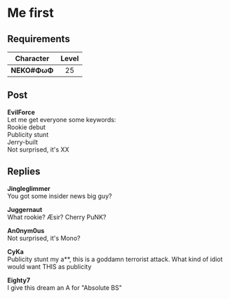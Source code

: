 # Me first
## Requirements
| Character  |Level|
|------------|:---:|
|**NEKO#ΦωΦ**| 25  |

## Post
**EvilForce**<br>
Let me get everyone some keywords:<br>
Rookie debut<br>
Publicity stunt<br>
Jerry-built<br>
Not surprised, it's XX
## Replies
**Jingleglimmer**<br>
You got some insider news big guy?

**Juggernaut**<br>
What rookie? Æsir? Cherry PuNK?

**An0nym0us**<br>
Not surprised, it's Mono?

**CyKa**<br>
Publicity stunt my a\*\*, this is a goddamn terrorist attack. What kind of idiot would want THIS as publicity

**Eighty7**<br>
I give this dream an A for "Absolute BS"

